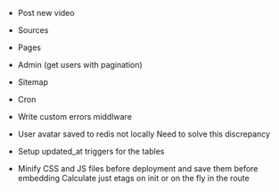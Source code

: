 
* Post new video
* Sources
* Pages
* Admin (get users with pagination)
* Sitemap
* Cron

* Write custom errors middlware

* User avatar saved to redis not locally
  Need to solve this discrepancy

* Setup updated_at triggers for the tables
* Minify CSS and JS files before deployment and save them before embedding
  Calculate just etags on init or on the fly in the route